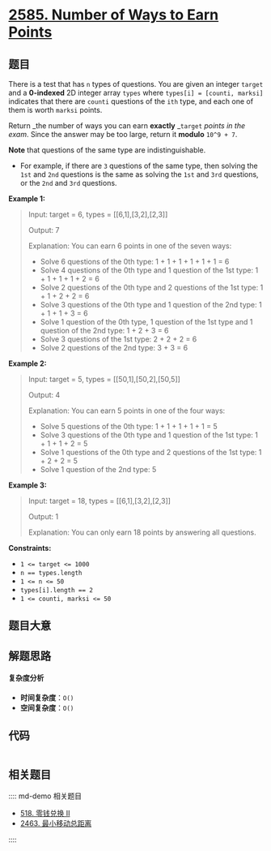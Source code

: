 # [2585. Number of Ways to Earn Points](https://leetcode.com/problems/number-of-ways-to-earn-points/)

## 题目

There is a test that has `n` types of questions. You are given an integer
`target` and a **0-indexed** 2D integer array `types` where `types[i] =
[counti, marksi]` indicates that there are `counti` questions of the `ith`
type, and each one of them is worth `marksi` points.

Return _the number of ways you can earn **exactly** _`target` _points in the
exam_. Since the answer may be too large, return it **modulo** `10^9 + 7`.

**Note** that questions of the same type are indistinguishable.

- For example, if there are `3` questions of the same type, then solving the `1st` and `2nd` questions is the same as solving the `1st` and `3rd` questions, or the `2nd` and `3rd` questions.

**Example 1:**

> Input: target = 6, types = [[6,1],[3,2],[2,3]]
>
> Output: 7
>
> Explanation: You can earn 6 points in one of the seven ways:
>
> - Solve 6 questions of the 0th type: 1 + 1 + 1 + 1 + 1 + 1 = 6
> - Solve 4 questions of the 0th type and 1 question of the 1st type: 1 + 1 + 1 + 1 + 2 = 6
> - Solve 2 questions of the 0th type and 2 questions of the 1st type: 1 + 1 + 2 + 2 = 6
> - Solve 3 questions of the 0th type and 1 question of the 2nd type: 1 + 1 + 1 + 3 = 6
> - Solve 1 question of the 0th type, 1 question of the 1st type and 1 question of the 2nd type: 1 + 2 + 3 = 6
> - Solve 3 questions of the 1st type: 2 + 2 + 2 = 6
> - Solve 2 questions of the 2nd type: 3 + 3 = 6

**Example 2:**

> Input: target = 5, types = [[50,1],[50,2],[50,5]]
>
> Output: 4
>
> Explanation: You can earn 5 points in one of the four ways:
>
> - Solve 5 questions of the 0th type: 1 + 1 + 1 + 1 + 1 = 5
> - Solve 3 questions of the 0th type and 1 question of the 1st type: 1 + 1 + 1 + 2 = 5
> - Solve 1 questions of the 0th type and 2 questions of the 1st type: 1 + 2 + 2 = 5
> - Solve 1 question of the 2nd type: 5

**Example 3:**

> Input: target = 18, types = [[6,1],[3,2],[2,3]]
>
> Output: 1
>
> Explanation: You can only earn 18 points by answering all questions.

**Constraints:**

- `1 <= target <= 1000`
- `n == types.length`
- `1 <= n <= 50`
- `types[i].length == 2`
- `1 <= counti, marksi <= 50`

## 题目大意

## 解题思路

#### 复杂度分析

- **时间复杂度**：`O()`
- **空间复杂度**：`O()`

## 代码

```javascript

```

## 相关题目

:::: md-demo 相关题目

- [518. 零钱兑换 II](https://leetcode.com/problems/coin-change-ii)
- [2463. 最小移动总距离](https://leetcode.com/problems/minimum-total-distance-traveled)

::::
